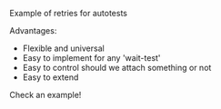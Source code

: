 Example of retries for autotests

Advantages:
- Flexible and universal
- Easy to implement for any 'wait-test'
- Easy to control should we attach something or not
- Easy to extend

Check an example!